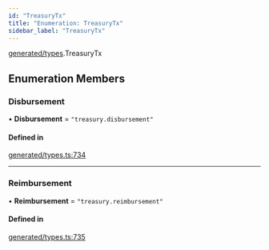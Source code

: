 ```yaml
---
id: "TreasuryTx"
title: "Enumeration: TreasuryTx"
sidebar_label: "TreasuryTx"
---
```


[generated/types](../../../../modules/Generated/Types/Types.md).TreasuryTx

## Enumeration Members

### Disbursement

• **Disbursement** = ``"treasury.disbursement"``

#### Defined in

[generated/types.ts:734](https://github.com/PolymeshAssociation/polymesh-sdk/blob/b55e63737/src/generated/types.ts#L734)

___

### Reimbursement

• **Reimbursement** = ``"treasury.reimbursement"``

#### Defined in

[generated/types.ts:735](https://github.com/PolymeshAssociation/polymesh-sdk/blob/b55e63737/src/generated/types.ts#L735)
